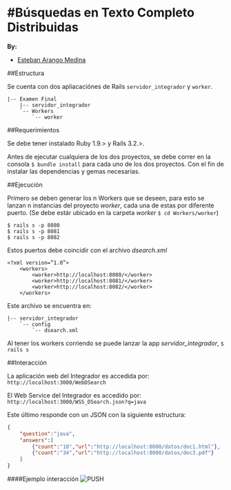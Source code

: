 #Búsquedas en Texto Completo Distribuidas
========

**By:**
  
   * [Esteban Arango Medina](https://github.com/esbanarango)

##Estructura

Se cuenta con dos apliacaciónes de Rails `servidor_integrador` y `worker`.

	|-- Examen Final
		|-- servidor_integrador
		`-- Workers
		    `-- worker

##Requerimientos

Se debe tener instalado Ruby 1.9.> y Rails 3.2.>.

Antes de ejecutar cualquiera de los dos proyectos, se debe correr en la consola `$ bundle install` para cada uno de los dos proyectos. Con el fin de instalar las dependencias y gemas necesarias.

##Ejecución

Primero se deben generar los n Workers que se deseen, para esto se lanzan n instancias del proyecto _worker_, cada una de estas por diferente puerto. (Se debe estár ubicado en la carpeta _worker_ `$ cd Workers/worker`)

	$ rails s -p 8080
	$ rails s -p 8081
	$ rails s -p 8082


Estos puertos debe coincidir con el archivo _dsearch.xml_

    <?xml version=”1.0”> 
    	<workers>
	    	<worker>http://localhost:8080/</worker> 
	    	<worker>http://localhost:8081/</worker> 
			<worker>http://localhost:8082/</worker> 
    	</workers>

Este archivo se encuentra en:
	
	|-- servidor_integrador
		`-- config
		    `-- dsearch.xml

Al tener los workers corriendo se puede lanzar la app *servidor_integrador*, `$ rails s`

##Interacción

La aplicación web del Integrador es accedida por: 
`http://localhost:3000/WebDSearch`

El Web Service del Integrador es accedido por: 
`http://localhost:3000/WSS_DSearch.json?q=java`

Este último responde con un JSON con la siguiente estructura:
```json
{
	"question":"java",
	"answers":[
		{"count":"10","url":"http://localhost:8080/datos/doc1.html"},
		{"count":"34","url":"http://localhost:8080/datos/doc3.pdf"}
	]
}
```

####Ejemplo interacción
 ![PUSH](https://github.com/esbanarango/Topicos-Especiales-en-Telematica/blob/master/Examen%20Final/Screenshots/exmple.png?raw=true)

